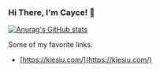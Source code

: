 ### Hi There, I'm Cayce! 👋

[![Anurag's GitHub stats](https://github-readme-stats.vercel.app/api?username=caycehouse)](https://github.com/caycehouse)

Some of my favorite links:
* [https://kiesiu.com/](https://kiesiu.com/)
